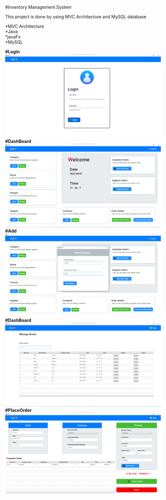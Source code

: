#Inventory Management System<br>

This project is done by using MVC Architecture and MySQL database

*MVC Architecture<br>
*Java<br>
*javaFx<br>
*MySQL

<b>#Login<br></b>
![login](src/assets/projects/login.png)<br>
<b>#DashBoard<br><b>
![adminDash](src/assets/projects/dashboard.png)<br>
<b>#Add<br><b>
![add](src/assets/projects/add.png)<br>
<b>#DashBoard<br><b>
![manage](src/assets/projects/manage.png)<br>
<b>#PlaceOrder<br></b>
![order](src/assets/projects/placeOrder.png)




